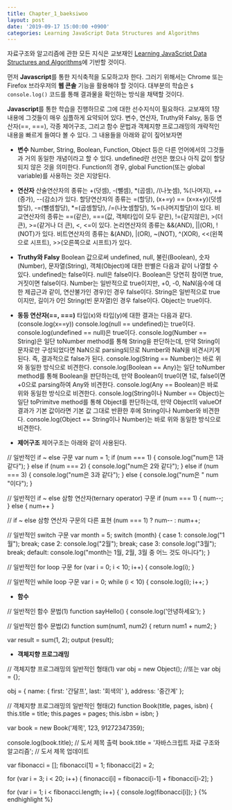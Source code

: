 ```yaml
---
title: Chapter_1_baeksiwoo
layout: post
date: '2019-09-17 15:00:00 +0900'
categories: Learning JavaScript Data Structures and Algorithms
---
```

자료구조와 알고리즘에 관한 모든 지식은 교보재인 [Learning JavaScript Data Structures and Algorithms]에 기반할 것이다.

먼저 **Javascript**를 통한 지식축적을 도모하고자 한다. 그러기 위해서는 Chrome 또는 Firefox 브라우저의 **웹 콘솔** 기능을 활용해야 할 것이다. 대부분의 학습은 `$ console.log()` 코드를 통해 결과물을 확인하는 방식을 채택할 것이다.

**Javascript**를 통한 학습을 진행하므로 그에 대한 선수지식이 필요하다. 교보재의 1장 내용에 그것들이 매우 심플하게 요약되어 있다. 변수, 연산자, Truthy와 Falsy, 동등 연산자(==, ===), 각종 제어구조, 그리고 함수 문법과 객체지향 프로그래밍의 개략적인 내용을 빠르게 들여다 볼 수 있다. 그 내용들을 아래와 같이 짚어보자면


* **변수**
Number, String, Boolean, Function, Object 등은 다른 언어에서의 그것들과 거의 동일한 개념이라고 할 수 있다.
undefined란 선언은 했으나 아직 값이 할당되지 않은 것을 의미한다.
Function의 경우, global Function(또는 global variable)를 사용하는 것은 지양된다.


* **연산자**
산술연산자의 종류는 +(덧셈), -(뺄셈), *(곱셈), /(나눗셈), %(나머지), ++(증가), --(감소)가 있다.
할당연산자의 종류는 =(할당), (x+=y) == (x=x+y)(덧셈할당), -=(뺄셈할당), *=(곱셈할당), /=(나눗셈할당), %=(나머지할당)이 있다.
비교연산자의 종류는 ==(같은), ===(값, 객체타입이 모두 같은), !=(같지않은), >(더 큰), >=(같거나 더 큰), <, <=이 있다.
논리연산자의 종류는 &&(AND), ||(OR), !(NOT)가 있다.
비트연산자의 종류는 &(AND), |(OR), ~(NOT), ^(XOR), <<(왼쪽으로 시프트), >>(오른쪽으로 시프트)가 있다.


* **Truthy와 Falsy**
Boolean 값으로써 undefined, null, 불린(Boolean), 숫자(Number), 문자열(String), 객체(Object)에 대한 판별은 다음과 같이 나열할 수 있다.
undefined는 false이다.
null은 false이다.
Boolean은 당연히 참이면 true, 거짓이면 false이다.
Number는 일반적으로 true이지만, +0, -0, NaN(음수에 대한 제곱근과 같이, 연산불가인 경우)인 경우 false이다.
String은 일반적으로 true이지만, 길이가 0인 String(빈 문자열)인 경우 false이다.
Object는 true이다.


* **동등 연산자(==, ===)**
타입(x)와 타입(y)에 대한 결과는 다음과 같다.(console.log(x==y))
console.log(null == undefined)는 true이다.
console.log(undefined == null)은 true이다.
console.log(Number == String)은 일단 toNumber method를 통해 String을 판단하는데, 만약 String이 문자로만 구성되었다면 NaN으로 parsing되므로 Number와 NaN을 비견시키게 된다. 즉, 결과적으로 false가 된다.
console.log(String == Number)는 바로 위와 동일한 방식으로 비견한다.
console.log(Boolean == Any)는 일단 toNumber method를 통해 Boolean을 판단하는데, 만약 Boolean이 true이면 1로, false이면 +0으로 parsing하여 Any와 비견한다.
console.log(Any == Boolean)은 바로 위와 동일한 방식으로 비견한다.
console.log(String이나 Number == Object)는 일단 toPrimitve method를 통해 Object를 판단하는데, 만약 Object의 valueOf 결과가 기본 값이라면 기본 값 그대로 반환한 후에 String이나 Number와 비견한다.
console.log(Object == String이나 Number)는 바로 위와 동일한 방식으로 비견한다.


* **제어구조**
제어구조는 아래와 같이 사용된다.

// 일반적인 if ~ else 구문
var num = 1;
if (num === 1) {
    console.log("num은 1과 같다");
} else if (num === 2) {
    console.log("num은 2와 같다");
} else if (num === 3) {
    console.log("num은 3과 같다");
} else {
    console.log("num은 " num "이다");
}

// 일반적인 if ~ else 삼항 연산자(ternary operator) 구문
if (num === 1) {
    num--;
} else {
    num++
}

// if ~ else 삼항 연산자 구문의 다른 표현
(num === 1) ? num-- : num++;

// 일반적인 switch 구문
var month = 5;
switch (month) {
    case 1:
        console.log("1월");
        break;
    case 2:
        console.log("2월");
        break;
    case 3:
        console.log("3월");
        break;
    default:
        console.log("month는 1월, 2월, 3월 중 어느 것도 아니다");
}

// 일반적인 for loop 구문
for (var i = 0; i < 10; i++) {
    console.log(i);
}

// 일반적인 while loop 구문
var i = 0;
while (i < 10)
{
    console.log(i);
    i++;
}


* **함수**

// 일반적인 함수 문법(1)
function sayHello() {
    console.log('안녕하세요');
}

// 일반적인 함수 문법(2)
function sum(num1, num2) {
    return num1 + num2;
}

var result = sum(1, 2);
output (result);


* **객체지향 프로그래밍**

// 객체지향 프로그래밍의 일반적인 형태(1)
var obj = new Object();
//또는 var obj = {};

obj = {
    name: {
        first: '간달프',
        last: '회색의'
    },
    address: '중간계'
};

// 객체지향 프로그래밍의 일반적인 형태(2)
function Book(title, pages, isbn) {
    this.title = title;
    this.pages = pages;
    this.isbn = isbn;
}

var book = new Book('제목', 123, 91272347359);

console.log(book.title); // 도서 제목 출력
book.title = '자바스크립트 자료 구조와 알고리즘'; // 도서 제목 업데이트




var fibonacci = [];
fibonacci[1] = 1;
fibonacci[2] = 2;

for (var i = 3; i < 20; i++) {
    finonacci[i] = fibonacci[i-1] + fibonacci[i-2];
}

for (var i = 1; i < fibonacci.length; i++) {
    console.log(fibonacci[i]);
}
{% endhighlight %}




[Learning JavaScript Data Structures and Algorithms]: https://www.packtpub.com/web-development/learning-javascript-data-structures-and-algorithms-third-edition
